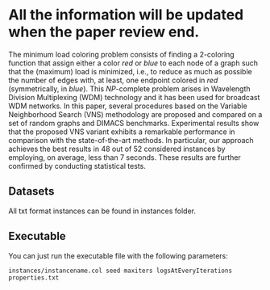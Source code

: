 # All the information will be updated when the paper review end.

The minimum load coloring problem consists of finding a 2-coloring function that assign either a color *red* or *blue* to each node of a graph such that the (maximum) load is minimized, i.e., to reduce as much as possible the number of edges  with, at  least, one endpoint colored in *red* (symmetrically, in *blue*). This *NP*-complete problem arises in Wavelength Division Multiplexing (WDM) technology and it has been used for broadcast WDM networks. In this paper, several procedures based on the Variable Neighborhood Search (VNS) methodology are proposed and compared on a set of random graphs and DIMACS benchmarks. Experimental results show that the proposed VNS variant exhibits a remarkable performance in comparison with the state-of-the-art methods. In particular, our approach achieves the best results in 48 out of 52 considered instances by employing, on average, less than 7 seconds. These results are further confirmed by conducting statistical tests.

<!---
Paper link: <>
Impact Factor: ¿?
Quartil: ¿?
-->

## Datasets

<!---
* [Datasets1](#)
* [Datasets2](#)
-->

All txt format instances can be found in instances folder.


## Executable

You can just run the executable file with the following parameters:

```
instances/instancename.col seed maxiters logsAtEveryIterations properties.txt
```

<!---
## Cite

Please cite our paper if you use it in your own work:

Bibtext
```
```

MDPI and ACS Style
```
```

AMA Style
```
```

Chicago/Turabian Style
```
```
-->
